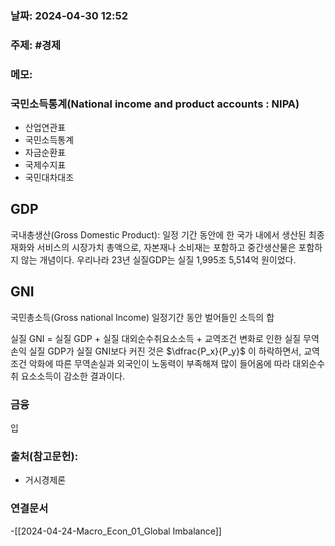 ### 날짜: 2024-04-30 12:52

### 주제: #경제 

### 메모:
### 국민소득통계(National income and product accounts : NIPA)

- 산업연관표
- 국민소득통계
- 자금순환표
- 국제수지표
- 국민대차대조

## GDP
국내총생산(Gross Domestic Product): 일정 기간 동안에 한 국가 내에서 생산된 최종 재화와 서비스의 시장가치 총액으로, 자본재나 소비재는 포함하고 중간생산물은 포함하지 않는 개념이다. 우리나라 23년 실질GDP는 실질 1,995조 5,514억 원이었다. 

## GNI
국민총소득(Gross national Income) 일정기간 동안 벌어들인 소득의 합

실질 GNI = 실질 GDP + 실질 대외순수취요소소득 + 교역조건 변화로 인한 실질 무역손익
실질 GDP가 실질 GNI보다 커진 것은 $\dfrac{P_x}{P_y}$ 이 하락하면서, 교역조건 악화에 따른 무역손실과 외국인이 노동력이 부족해져 많이 들어옴에 따라 대외순수취 요소소득이 감소한 결과이다.

### 금융
입


### 출처(참고문헌):
- 거시경제론

### 연결문서
-[[2024-04-24-Macro_Econ_01_Global Imbalance]]